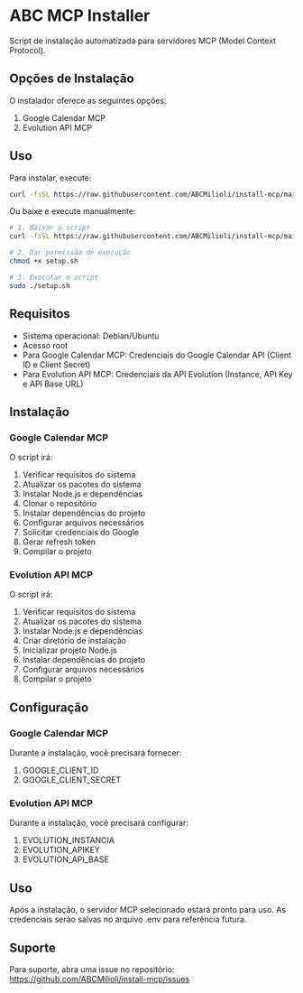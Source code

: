 # ABC MCP Installer

Script de instalação automatizada para servidores MCP (Model Context Protocol).

## Opções de Instalação

O instalador oferece as seguintes opções:

1. Google Calendar MCP
2. Evolution API MCP

## Uso

Para instalar, execute:

```bash
curl -fsSL https://raw.githubusercontent.com/ABCMilioli/install-mcp/main/install.sh | sudo bash
```

Ou baixe e execute manualmente:

```bash
# 1. Baixar o script
curl -fsSL https://raw.githubusercontent.com/ABCMilioli/install-mcp/main/setup.sh -o setup.sh

# 2. Dar permissão de execução
chmod +x setup.sh

# 3. Executar o script
sudo ./setup.sh
```

## Requisitos

- Sistema operacional: Debian/Ubuntu
- Acesso root
- Para Google Calendar MCP: Credenciais do Google Calendar API (Client ID e Client Secret)
- Para Evolution API MCP: Credenciais da API Evolution (Instance, API Key e API Base URL)

## Instalação

### Google Calendar MCP

O script irá:
1. Verificar requisitos do sistema
2. Atualizar os pacotes do sistema
3. Instalar Node.js e dependências
4. Clonar o repositório
5. Instalar dependências do projeto
6. Configurar arquivos necessários
7. Solicitar credenciais do Google
8. Gerar refresh token
9. Compilar o projeto

### Evolution API MCP

O script irá:
1. Verificar requisitos do sistema
2. Atualizar os pacotes do sistema
3. Instalar Node.js e dependências
4. Criar diretório de instalação
5. Inicializar projeto Node.js
6. Instalar dependências do projeto
7. Configurar arquivos necessários
8. Compilar o projeto

## Configuração

### Google Calendar MCP
Durante a instalação, você precisará fornecer:
1. GOOGLE_CLIENT_ID
2. GOOGLE_CLIENT_SECRET

### Evolution API MCP
Durante a instalação, você precisará configurar:
1. EVOLUTION_INSTANCIA
2. EVOLUTION_APIKEY
3. EVOLUTION_API_BASE

## Uso

Após a instalação, o servidor MCP selecionado estará pronto para uso. As credenciais serão salvas no arquivo .env para referência futura.

## Suporte

Para suporte, abra uma issue no repositório: https://github.com/ABCMilioli/install-mcp/issues 
